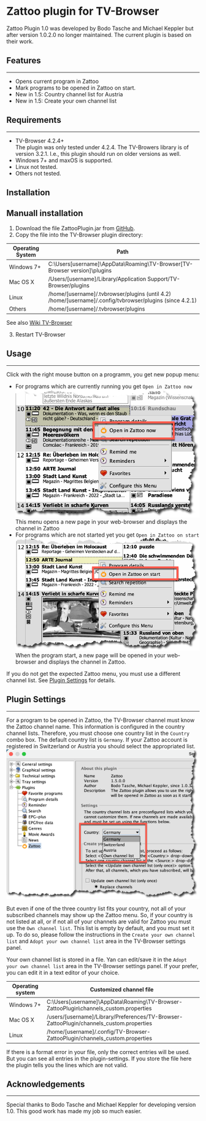 # Zattoo plugin for TV-Browser

Zattoo Plugin 1.0 was developed by Bodo Tasche and Michael Keppler but after version 1.0.2.0 no longer maintained.
The current plugin is based on their work.

## Features

---

* Opens current program in Zattoo
* Mark programs to be opened in Zattoo on start.
* New in 1.5: Country channel list for Austria
* New in 1.5: Create your own channel list

## Requirements

---

* TV-Browser 4.2.4+  
  The plugin was only tested under 4.2.4. The TV-Browers library is of version 3.2.1. I.e., this plugin should run on 
  older versions as well.
* Windows 7+ and maxOS is supported.
* Linux not tested.
* Others not tested.


## Installation

Manuall installation
---

1. Download the file ZattooPlugin.jar from
   [GitHub](https://github.com/sto3014/ZattooPlugin/raw/main/target/ZattooPlugin.jar).
2. Copy the file into the TV-Browser plugin directory:

| Operating System| Path|   
|----|----|   
| Windows 7+ | C:\Users\[username]\AppData\Roaming\TV-Browser\[TV-Browser version]\plugins|   
| Mac OS X| /Users/[username]/Library/Application Support/TV-Browser/plugins|  
| Linux| /home/[username]/.tvbrowser/plugins (until 4.2) <br /> /home/[username]/.config/tvbrowser/plugins (since 4.2.1)|  
| Others| /home/[username]/.tvbrowser/plugins |  


See also [Wiki TV-Browser](https://wiki.tvbrowser.org/index.php/Homeverzeichnis)

3. Restart TV-Browser

## Usage

---
Click with the right mouse button on a programm, you get new popup menu:

* For programs which are currently running you get `Open in Zattoo now`  
  ![](./images/OpenInZattoo.png)  
  This menu opens a new page in your web-browser and displays the channel in Zattoo
* For programs which are not started yet you get `Open in Zattoo on start`  
![](./images/OpenInZatooOnStart.png)  
  When the program start, a new page will be opened in your web-browser and displays the channel in Zattoo.
  
If you do not get the expected Zattoo menu, you must use a different channel list. See [Plugin Settings](#plugin_settings) for details.

## Plugin Settings

---
For a program to be opened in Zattoo, the TV-Browser channel must know the Zattoo channel name. This information is
configured in the country channel lists. Therefore, you must choose one country list in the `Country ` combo box. The default
country list is `Germany`. If your Zattoo account is registered in Switzerland or Austria you should select the appropriated 
list.  
![](./images/CountrySettings.png)

But even if one of the three country list fits your country, not all of your subscribed channels may show up the 
Zattoo menu.
So, if your country is not listed at all, or if not all of your channels are valid for Zattoo you must use 
the `Own channel list`. This list is empty by default, and you must set it up. To do so, please follow the 
instructions in the `Create your own channel list` and `Adopt your own channel list` area in the TV-Browser
settings panel.

Your own channel list is stored in a file. Yan can edit/save it in the `Adopt your own channel list` area in the TV-Browser
settings panel. If your prefer, you can edit it in a text editor of your choice.

|    Operating system |Customized channel file     |
|------|-----|
|Windows 7+|C:\Users\[username]\AppData\Roaming\TV-Browser-ZattooPlugin\channels_custom.properties   |
|Mac OS X|/users/[username]/Library/Preferences/TV-Browser-ZattooPlugin/channels_custom.properties |
|Linux| /home/[username]/.config/TV-Browser-ZattooPlugin/channels_custom.properties    |


If there is a format error in your file, only the correct entries will be used. But you can see all entries in the
plugin-settings. If you store the file here the plugin tells you the lines which are not valid.


## Acknowledgements

---
Special thanks to Bodo Tasche and Michael Keppler for developing version 1.0. This good work has made my job 
so much easier.
  

